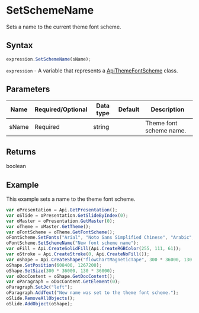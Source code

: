 # SetSchemeName

Sets a name to the current theme font scheme.

## Syntax

```javascript
expression.SetSchemeName(sName);
```

`expression` - A variable that represents a [ApiThemeFontScheme](../ApiThemeFontScheme.md) class.

## Parameters

| **Name** | **Required/Optional** | **Data type** | **Default** | **Description** |
| ------------- | ------------- | ------------- | ------------- | ------------- |
| sName | Required | string |  | Theme font scheme name. |

## Returns

boolean

## Example

This example sets a name to the theme font scheme.

```javascript editor-
var oPresentation = Api.GetPresentation();
var oSlide = oPresentation.GetSlideByIndex(0);
var oMaster = oPresentation.GetMaster(0);
var oTheme = oMaster.GetTheme();
var oFontScheme = oTheme.GetFontScheme();
oFontScheme.SetFonts("Arial", "Noto Sans Simplified Chinese", "Arabic", "Times New Roman", "Noto Serif Simplified Chinese", "Arabic", "New font scheme");
oFontScheme.SetSchemeName("New font scheme name");
var oFill = Api.CreateSolidFill(Api.CreateRGBColor(255, 111, 61));
var oStroke = Api.CreateStroke(0, Api.CreateNoFill());
var oShape = Api.CreateShape("flowChartMagneticTape", 300 * 36000, 130 * 36000, oFill, oStroke);
oShape.SetPosition(608400, 1267200);
oShape.SetSize(300 * 36000, 130 * 36000);
var oDocContent = oShape.GetDocContent();
var oParagraph = oDocContent.GetElement(0);
oParagraph.SetJc("left");
oParagraph.AddText("New name was set to the theme font scheme.");
oSlide.RemoveAllObjects();
oSlide.AddObject(oShape);
```

